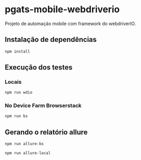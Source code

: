 # pgats-mobile-webdriverio

Projeto de automação mobile com framework do webdriverIO.

## Instalação de dependências

```sh {"id":"01HY9M9HJPE7RV6JGFPTK1NHQ2"}
npm install
```

## Execução dos testes

### Locais

```sh {"id":"01HY9MBP86WJNRNC5BZ7BH7BHK"}
npm run wdio
```

### No Device Farm Browserstack

```sh {"id":"01HY9MCSQC16P68FZ4KKKCSYX8"}
npm run bs
```

## Gerando o relatório allure

```sh {"id":"01HY9ME8032T82C0JM4WTY6607"}
npm run allure-bs
```

```sh {"id":"01HY9MES5TRJ9BQMT5H1A426X1"}
npm run allure-local
```